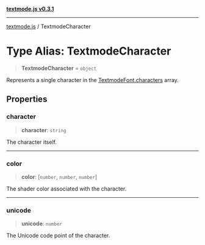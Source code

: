 [**textmode.js v0.3.1**](../README.md)

***

[textmode.js](../README.md) / TextmodeCharacter

# Type Alias: TextmodeCharacter

> **TextmodeCharacter** = `object`

Represents a single character in the [TextmodeFont.characters](../classes/TextmodeFont.md#characters) array.

## Properties

### character

> **character**: `string`

The character itself.

***

### color

> **color**: \[`number`, `number`, `number`\]

The shader color associated with the character.

***

### unicode

> **unicode**: `number`

The Unicode code point of the character.
